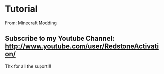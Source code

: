 Tutorial
========

From: Minecraft Modding

Subscribe to my Youtube Channel: http://www.youtube.com/user/RedstoneActivation/
-
Thx for all the suport!!!
